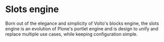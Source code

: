 # Slots engine

Born out of the elegance and simplicity of Volto's blocks engine, the slots
engine is an evolution of Plone's portlet engine and is design to unify and
replace multiple use cases, while keeping configuration simple.
